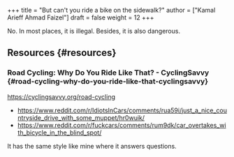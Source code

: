 +++
title = "But can't you ride a bike on the sidewalk?"
author = ["Kamal Arieff Ahmad Faizel"]
draft = false
weight = 12
+++

No. In most places, it is illegal. Besides, it is also dangerous.


## Resources {#resources}


### Road Cycling: Why Do You Ride Like That? - CyclingSavvy {#road-cycling-why-do-you-ride-like-that-cyclingsavvy}

<https://cyclingsavvy.org/road-cycling>

-   <https://www.reddit.com/r/IdiotsInCars/comments/rua59i/just_a_nice_countryside_drive_with_some_muppet/hr0wuik/>
-   <https://www.reddit.com/r/fuckcars/comments/rum9dk/car_overtakes_with_bicycle_in_the_blind_spot/>

It has the same style like mine where it answers questions.
